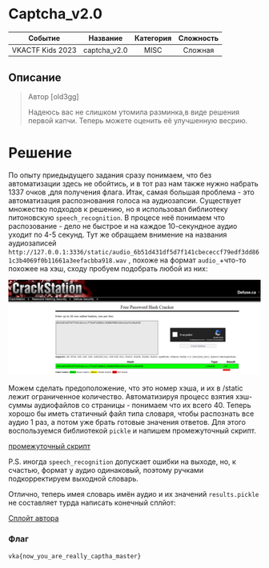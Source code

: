 # Captcha_v2.0

| Cобытие       | Название       | Категория | Сложность |
|:-------------:|:-------------: |:---------:|:---------:|
| VKAСTF Kids 2023 | captcha_v2.0| MISC | Сложная |

## Описание

>Автор [old3gg]
>
>Надеюсь вас не слишком утомила разминка,в виде решения первой капчи. Теперь можете оценить её улучшенную весрию.

# Решение
По опыту приедыдущего задания сразу понимаем, что без автоматизации здесь не обойтись, и в тот раз нам также нужно набрать 1337 очков ,для получения флага.
Итак, самая большая проблема - это автоматизация распознования голоса на аудиозапсии. Существует множество подходов к решению, но я использовал библиотеку питоновскую `speech_recognition`. В процесе неё понимаем что распозование - дело не быстрое и на каждое 10-секундное аудио уходит по 4-5 секунд.
Тут же обращаем внимение на названия аудиозаписей `http://127.0.0.1:3336/static/audio_6b51d431df5d7f141cbececcf79edf3dd861c3b4069f0b11661a3eefacbba918.wav` , похоже на формат `audio_`+что-то похожее на хэш, сходу пробуем подобрать любой из них:

![подбор хэша](1.png)

Можем сделать предоположение, что это номер хэша, и их в /static лежит ограниченное количество. Автоматизируя процесс взятия хэш-суммы аудиофайлов со страницы - понимаем что их всего 40.
Теперь хорошо бы иметь статичный файл типа словаря, чтобы распознать все аудио 1 раз, а потом уже брать готовые значения ответов. Для этого воспользуемся библиотекой `pickle` и напишем промежуточный скрипт.

[промежуточный скрипт](../exploit/recognition.py)

P.S. иногда `speech_recognition` допускает ошибки на выходе, но, к счастью, формат у аудио одинаковый, поэтому ручками подкорректируем выходной словарь.

Отлично, теперь имея словарь имён аудио и их значений `results.pickle` не составляет турда написать конечный сплйот:


[Сплойт автора](../exploit/splo.py)

### Флаг
```
vka{now_you_are_really_captha_master}
```
